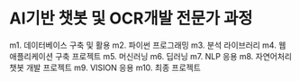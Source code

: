 # AI기반 챗봇 및 OCR개발 전문가 과정
  m1. 데이터베이스 구축 및 활용
  m2. 파이썬 프로그래밍
  m3. 분석 라이브러리
  m4. 웹 애플리케이션 구축 프로젝트
  m5. 머신러닝
  m6. 딥러닝
  m7. NLP 응용
  m8. 자연어처리 챗봇 개발 프로젝트
  m9. VISION 응용
  m10. 최종 프로젝트
